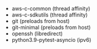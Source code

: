 - aws-c-common (thread affinity)
- aws-c-sdkutils (thread affinity)
- git (preloads from host)
- git-minimal (preloads from host)
- openssh (libredirect)
- python3.9-pytest-asyncio (ipv6)
